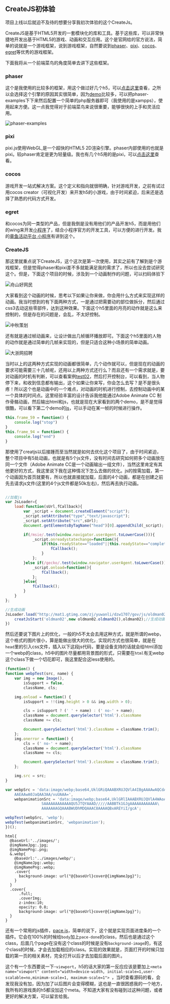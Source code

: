 CreateJS初体验
------------------

项目上线以后就迫不及待的想要分享我初次体验的这个CreateJs。

CreateJS是基于HTML5开发的一套模块化的库和工具。基于这些库，可以非常快捷地开发出基于HTML5的游戏、动画和交互应用。这个是官网给的官方说法，简单的说就是一个游戏框架，说到游戏框架，自然要说到[phaser](https://github.com/photonstorm/phaser)、[pixi](https://github.com/pixijs/pixi.js)、[cocos](http://www.cocos.com/?v=CN)、[egret](https://www.egret.com/)等优秀的游戏框架。

下面我将从一个前端菜鸟的角度简单去讲下这些框架。

### phaser

这个是我使用的比较多的框架，用这个做过好几个h5，可以[点击这里](https://github.com/yuwanli/collection-mobile-page#phaser)查看，之所以会选择这个引擎的原因其实很简单，因为[demo](https://github.com/photonstorm/phaser-examples)比较多，可以把phaser-examples下下来然后配置一个简单的php服务器即可（我使用的是xampps），使用起来方便。这一点我觉得对于前端菜鸟来说很重要，能够很快的上手和灵活应用。

![phaser-examples](readme-images/1.png "phaser-examples")

### pixi

pixi.js使用WebGL,是一个超快的HTML5 2D渲染引擎。phaser内部使用的也就是pixi。较phaser肯定是更为轻量级。我也有几个h5用的是pixi，可以[点击这里](https://github.com/yuwanli/collection-mobile-page#pixi)查看。

### cocos

游戏开发一站式解决方案。这个定义和指向就很明确，针对游戏开发，之前有试过用cocos creator（可视化开发）来开发h5的小游戏，由于时间紧迫，后来还是选择了熟悉的代码方式开发。

### egret

和cocos为同一类型的产品，但是我倒是没有用他们的产品开发h5，而是用他们的wing来开发[小程序](https://github.com/yuwanli/octopus-wxapp/blob/master/README.md)了，结合小程序官方的开发工具，可以方便的进行开发。我的[章鱼活动平台 小程序](https://github.com/yuwanli/octopus-wxapp/blob/master/README.md)有讲到这个。

### CreateJS

那这里就重点说下CreateJS，这个这次是第一次使用，其实之前有了解到是个游戏框架，但是觉得phaser和pixi差不多就能满足我的需求了，所以也没去尝试研究这个。但是，下面这个项目的时候，涉及到一个动画制作的问题，可以扫码体验下

![舟山好网民](readme-images/2.png "舟山好网民")

大家看到这个动画的时候，思考以下如果让你来做，你会用什么方式来实现这样的动画。我当时想到的有下面两种方式，一是通过把需要动的部位做拆分，然后通过css3去动这些零部件，达到这种效果。下面这个h5里面的月亮的动作就是这么来控制的，但是存在的问题是，会乱，不太好控制。

![中秋策划](readme-images/3.png "中秋策划")

还有就是通过帧动画来，让设计做出几帧循环播放即可。下面这个h5里面的人物的动作就是通过简单的几帧来实现的，但是只适合这种小场景的简单动画。

![大浙网招聘](readme-images/4.png "大浙网招聘")

当时以上的这两种方式实现的动画都很简单，几个动作就可以，但是现在的动画的要求可能需要三十几帧呢，还用以上两种方式还行么？而且还有一个需求就是，要对动画的时机有判断，可以查看案例[test02](test02.html)，然后打开控制台，可以看到，当人物停下来，和收到信息都有输出，这个如果让你来写，你会怎么去写？是不是很头疼！所以这个也是动画中的一个难点，对动画的时机进行控制，去控制动画中的某一个具体的时间点。这里经验丰富的设计告诉我他能通过Adobe Animate CC 制作骨骼动画，然后输出html和js，也就是现在大家看到的两个demo，是不是觉得很酷，可以看下第二个demo的[js](oldman03.js)，可以手动在某一帧的时候进行操作。

```javascript
this.frame_59 = function() {
    console.log("stop")
}
this.frame_94 = function() {
    console.log("end")
}
```
那使用了creatjs以后接踵而至当然就是如何去优化这个项目了，由于时间紧迫，整个项目中有5处动画，也就是有5个js文件，没有时间去研究如何把多个动画放在同一个文件（Adobe Animate CC是一个动画输出一组文件），当然这里肯定有其他更好的方式，我这里说下我在这种情况下怎么去做的优化。js的按需加载，第一个动画因为首页就要有，所以也就直接就加载，后面的4个动画，都是在创建之前先去请求js文件(这里的4个js文件都是50k左右)，然后再去执行动画。
```javascript

//加载js
var JsLoader={
    load:function(sUrl,fCallback){
        var _script = document.createElement("script");
        _script.setAttribute("type","text/javascript");
        _script.setAttribute("src",sUrl);
        document.getElementsByTagName("head")[0].appendChild(_script);

        if(/msie/.test(window.navigator.userAgent.toLowerCase())){
            _script.onreadystatechange=function(){
                if(this.readyState=="loaded"||this.readyState=="complete"){
                    fCallback();
                }
            };
        }else if(/gecko/.test(window.navigator.userAgent.toLowerCase())){
            _script.onload=function(){
                fCallback();
            };
        }else{
            fCallback();
        }
    }
};

//生成动画
JsLoader.load("http://mat1.gtimg.com/zj/yuwanli/dzw1707/gov/js/oldman02.min.js", function(){
    creatJsStart('oldman02',new oldman02.oldman02(),oldman02);//生成动画
})

```

然后还要说下图片上的优化，一般的h5不太会去用这种方式，就是所谓的webp，这个格式的图片很小，算是能做出很大的优化。实现的方式也很简单，就是在`head`里的引入css文件，插入以下这段js代码，要是设备支持的话就会给html添加一个webp的class，h5中的图片尽量都用背景图的形式，只需要在`html`有无webp这个class下做一个切花即可，我这里配合这less使用的。

```javascript
(function() {
function webpTest(src, name) {
    var img = new Image(),
        isSupport = false,
        className, cls;

    img.onload = function() {
        isSupport = !!(img.height > 0 && img.width > 0);

        cls = isSupport ? (' ' + name) : (' no-' + name);
        className = document.querySelector('html').className
        className += cls;

        document.querySelector('html').className = className.trim();
    };
    img.onerror = function() {
        cls = (' no-' + name);
        className = document.querySelector('html').className
        className += cls;

        document.querySelector('html').className = className.trim();
    };

    img.src = src;
}

var webpSrc = 'data:image/webp;base64,UklGRiQAAABXRUJQVlA4IBgAAAAwAQCdASoB\
    AAEAAwA0JaQAA3AA/vuUAAA=',
    webpanimationSrc = 'data:image/webp;base64,UklGRlIAAABXRUJQVlA4WAoAAAA\
                SAAAAAAAAAAAAQU5JTQYAAAD/////AABBTk1GJgAAAAAAAAAAAA\
                AAAAAAAGQAAABWUDhMDQAAAC8AAAAQBxAREYiI/gcA';

webpTest(webpSrc, 'webp');
webpTest(webpanimationSrc, 'webpanimation');
})();
```

```less
html{
  @baseUrl:'../images/';
  @imgNameJpg:.jpg;
  @imgNamePng:.png;
  &.webp{
    @baseUrl:'../images/webp/';
    @imgNameJpg:.webp;
    @imgNamePng:.webp;
    .cover{
      background-image: url("@{baseUrl}cover@{imgNameJpg}");
    }
  }
  .cover{
      .full;
      .coverImg;
      z-index:10;
      opacity: 0.8;
      background-image: url("@{baseUrl}cover@{imgNameJpg}");
  }
}
```

还有一个常用的js插件，[pace.js](http://github.hubspot.com/pace/docs/welcome/)，简单的说下，这个就是实现页面进度条的一个插件。它会在100%的时候给`body`加上`pace-done`的class，然后也是通过这个class，后面几个page在没有这个class的时候是没有`background-image`的，有这个class的时候，才会去加载相应的class。实现的效果就是，页面打开的时候只加载的第一页的相关素材，完全打开以后才去加载后面的图片。

 这个有一个东西要说一下-`viewport`，h5的话大家的第一反应应该是要加上`<meta name="viewport" content="width=device-width, initial-scale=1,user-scalable=no,minimum-scale=1, maximum-scale=1">
`，当时查看源码的看，会发现我没有加，因为加了以后图片会变得模糊，这也是一直很困惑我的一个地方，我所有的游戏类的h5都没加这个meta。不知道大家有没有碰到过这种问题，或者更好的解决方案，可以留言给我。






